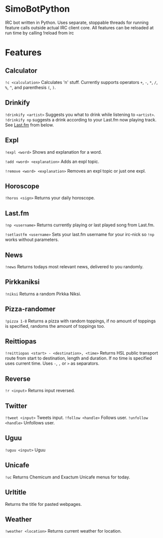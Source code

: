 SimoBotPython
=============

IRC bot written in Python. Uses separate, stoppable threads for running feature calls outside actual IRC client core. All features can be reloaded at run time by calling !reload from irc


Features
========

Calculator
-------
`!c <calculation>` Calculates 'n' stuff. Currently supports operators `+`, `-`, `*`, `/`, `%`, `^`, and parenthesis `(`, `)`.

Drinkify
-------
`!drinkify <artist>` Suggests you what to drink while listening to `<artist>`. `!drinkify np` suggests a drink according to your Last.fm now playing track. See [Last.fm](#lastfm) from below.

Expl
----
`!expl <word>` Shows and explanation for a word.

`!add <word> <explanation>` Adds an expl topic.

`!remove <word> <explanation>` Removes an expl topic or just one expl.

Horoscope
-----

`!horos <sign>` Returns your daily horoscope.

Last.fm
-------

`!np <username>` Returns currently playing or last played song from Last.fm.

`!setlastfm <username>` Sets your last.fm username for your irc-nick so `!np` works without parameters.

News
----

`!news` Returns todays most relevant news, delivered to you randomly.

Pirkkaniksi
-----------

`!niksi` Returns a random Pirkka Niksi.

Pizza-randomer
--------------

`!pizza 1-8` Returns a pizza with random toppings, if no amount of toppings is specified, randoms the amount of toppings too.

Reittiopas
----------

`!reittiopas <start> - <destination>, <time>` Returns HSL public transport route from start to destination, length and duration. If no time is specified uses current time. Uses `-`, `,` or `>` as separators.

Reverse
-------

`!r <input>` Returns input reversed.

Twitter
-------

`!tweet <input>` Tweets input.
`!follow <handle>` Follows user.
`!unfollow <handle>` Unfollows user.

Uguu
----

`!uguu <input>` Uguu

Unicafe
-------

`!uc` Returns Chemicum and Exactum Unicafe menus for today.

Urltitle
-------

Returns the title for pasted webpages.


Weather
-------

`!weather <location>` Returns current weather for location.

